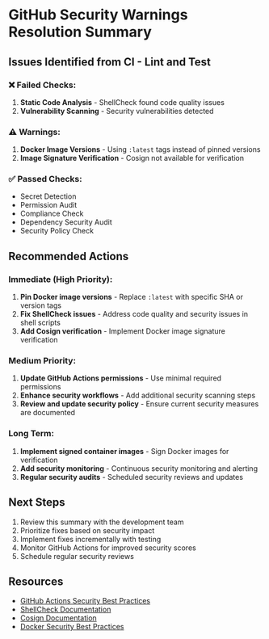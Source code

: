 # GitHub Security Warnings Resolution Summary

## Issues Identified from CI - Lint and Test

### ❌ Failed Checks:
1. **Static Code Analysis** - ShellCheck found code quality issues
2. **Vulnerability Scanning** - Security vulnerabilities detected

### ⚠️ Warnings:
1. **Docker Image Versions** - Using `:latest` tags instead of pinned versions
2. **Image Signature Verification** - Cosign not available for verification

### ✅ Passed Checks:
- Secret Detection
- Permission Audit
- Compliance Check
- Dependency Security Audit
- Security Policy Check

## Recommended Actions

### Immediate (High Priority):
1. **Pin Docker image versions** - Replace `:latest` with specific SHA or version tags
2. **Fix ShellCheck issues** - Address code quality and security issues in shell scripts
3. **Add Cosign verification** - Implement Docker image signature verification

### Medium Priority:
1. **Update GitHub Actions permissions** - Use minimal required permissions
2. **Enhance security workflows** - Add additional security scanning steps
3. **Review and update security policy** - Ensure current security measures are documented

### Long Term:
1. **Implement signed container images** - Sign Docker images for verification
2. **Add security monitoring** - Continuous security monitoring and alerting
3. **Regular security audits** - Scheduled security reviews and updates

## Next Steps

1. Review this summary with the development team
2. Prioritize fixes based on security impact
3. Implement fixes incrementally with testing
4. Monitor GitHub Actions for improved security scores
5. Schedule regular security reviews

## Resources

- [GitHub Actions Security Best Practices](https://docs.github.com/en/actions/security-guides/security-hardening-for-github-actions)
- [ShellCheck Documentation](https://github.com/koalaman/shellcheck)
- [Cosign Documentation](https://docs.sigstore.dev/cosign/overview/)
- [Docker Security Best Practices](https://docs.docker.com/develop/security-best-practices/)
